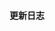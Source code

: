 

#### 更新日志<Badge type="tip" text="^1.9.0" />
<script setup>
import { ref } from 'vue'

const count = ref(0)
</script>
<style module>
.button {
  color: red;
  font-weight: bold;
}
</style>